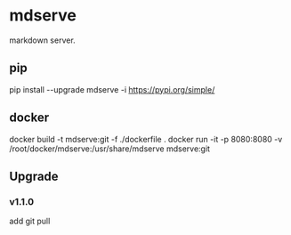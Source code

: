# mdserve
markdown server.

## pip
pip install --upgrade mdserve -i https://pypi.org/simple/


## docker
docker build -t mdserve:git -f ./dockerfile .
docker run -it -p 8080:8080 -v /root/docker/mdserve:/usr/share/mdserve mdserve:git

## Upgrade
### v1.1.0
add git pull